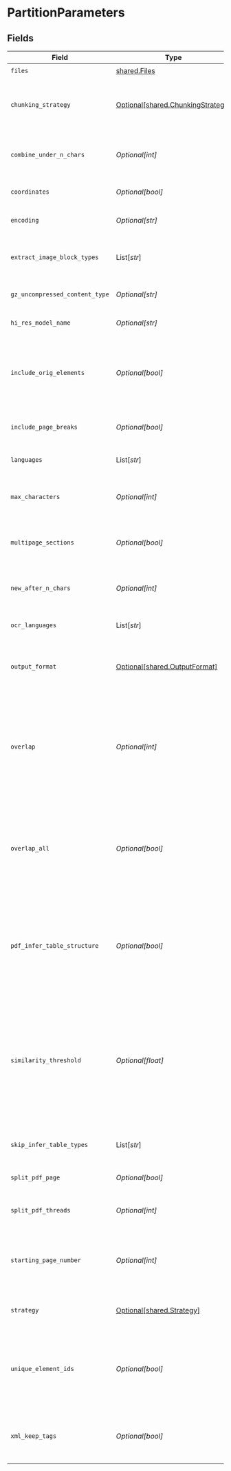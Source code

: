 # PartitionParameters


## Fields

| Field                                                                                                                                                                                                                                                                                                                | Type                                                                                                                                                                                                                                                                                                                 | Required                                                                                                                                                                                                                                                                                                             | Description                                                                                                                                                                                                                                                                                                          | Example                                                                                                                                                                                                                                                                                                              |
| -------------------------------------------------------------------------------------------------------------------------------------------------------------------------------------------------------------------------------------------------------------------------------------------------------------------- | -------------------------------------------------------------------------------------------------------------------------------------------------------------------------------------------------------------------------------------------------------------------------------------------------------------------- | -------------------------------------------------------------------------------------------------------------------------------------------------------------------------------------------------------------------------------------------------------------------------------------------------------------------- | -------------------------------------------------------------------------------------------------------------------------------------------------------------------------------------------------------------------------------------------------------------------------------------------------------------------- | -------------------------------------------------------------------------------------------------------------------------------------------------------------------------------------------------------------------------------------------------------------------------------------------------------------------- |
| `files`                                                                                                                                                                                                                                                                                                              | [shared.Files](../../models/shared/files.md)                                                                                                                                                                                                                                                                         | :heavy_check_mark:                                                                                                                                                                                                                                                                                                   | The file to extract                                                                                                                                                                                                                                                                                                  |                                                                                                                                                                                                                                                                                                                      |
| `chunking_strategy`                                                                                                                                                                                                                                                                                                  | [Optional[shared.ChunkingStrategy]](../../models/shared/chunkingstrategy.md)                                                                                                                                                                                                                                         | :heavy_minus_sign:                                                                                                                                                                                                                                                                                                   | Use one of the supported strategies to chunk the returned elements. Currently supports: 'basic', 'by_page', 'by_similarity', or 'by_title'                                                                                                                                                                           |                                                                                                                                                                                                                                                                                                                      |
| `combine_under_n_chars`                                                                                                                                                                                                                                                                                              | *Optional[int]*                                                                                                                                                                                                                                                                                                      | :heavy_minus_sign:                                                                                                                                                                                                                                                                                                   | If chunking strategy is set, combine elements until a section reaches a length of n chars. Default: 500                                                                                                                                                                                                              |                                                                                                                                                                                                                                                                                                                      |
| `coordinates`                                                                                                                                                                                                                                                                                                        | *Optional[bool]*                                                                                                                                                                                                                                                                                                     | :heavy_minus_sign:                                                                                                                                                                                                                                                                                                   | If true, return coordinates for each element. Default: false                                                                                                                                                                                                                                                         |                                                                                                                                                                                                                                                                                                                      |
| `encoding`                                                                                                                                                                                                                                                                                                           | *Optional[str]*                                                                                                                                                                                                                                                                                                      | :heavy_minus_sign:                                                                                                                                                                                                                                                                                                   | The encoding method used to decode the text input. Default: utf-8                                                                                                                                                                                                                                                    |                                                                                                                                                                                                                                                                                                                      |
| `extract_image_block_types`                                                                                                                                                                                                                                                                                          | List[*str*]                                                                                                                                                                                                                                                                                                          | :heavy_minus_sign:                                                                                                                                                                                                                                                                                                   | The types of elements to extract, for use in extracting image blocks as base64 encoded data stored in metadata fields                                                                                                                                                                                                |                                                                                                                                                                                                                                                                                                                      |
| `gz_uncompressed_content_type`                                                                                                                                                                                                                                                                                       | *Optional[str]*                                                                                                                                                                                                                                                                                                      | :heavy_minus_sign:                                                                                                                                                                                                                                                                                                   | If file is gzipped, use this content type after unzipping                                                                                                                                                                                                                                                            |                                                                                                                                                                                                                                                                                                                      |
| `hi_res_model_name`                                                                                                                                                                                                                                                                                                  | *Optional[str]*                                                                                                                                                                                                                                                                                                      | :heavy_minus_sign:                                                                                                                                                                                                                                                                                                   | The name of the inference model used when strategy is hi_res                                                                                                                                                                                                                                                         |                                                                                                                                                                                                                                                                                                                      |
| `include_orig_elements`                                                                                                                                                                                                                                                                                              | *Optional[bool]*                                                                                                                                                                                                                                                                                                     | :heavy_minus_sign:                                                                                                                                                                                                                                                                                                   | When a chunking strategy is specified, each returned chunk will include the elements consolidated to form that chunk as `.metadata.orig_elements`. Default: true.                                                                                                                                                    |                                                                                                                                                                                                                                                                                                                      |
| `include_page_breaks`                                                                                                                                                                                                                                                                                                | *Optional[bool]*                                                                                                                                                                                                                                                                                                     | :heavy_minus_sign:                                                                                                                                                                                                                                                                                                   | If True, the output will include page breaks if the filetype supports it. Default: false                                                                                                                                                                                                                             |                                                                                                                                                                                                                                                                                                                      |
| `languages`                                                                                                                                                                                                                                                                                                          | List[*str*]                                                                                                                                                                                                                                                                                                          | :heavy_minus_sign:                                                                                                                                                                                                                                                                                                   | The languages present in the document, for use in partitioning and/or OCR                                                                                                                                                                                                                                            |                                                                                                                                                                                                                                                                                                                      |
| `max_characters`                                                                                                                                                                                                                                                                                                     | *Optional[int]*                                                                                                                                                                                                                                                                                                      | :heavy_minus_sign:                                                                                                                                                                                                                                                                                                   | If chunking strategy is set, cut off new sections after reaching a length of n chars (hard max). Default: 500                                                                                                                                                                                                        |                                                                                                                                                                                                                                                                                                                      |
| `multipage_sections`                                                                                                                                                                                                                                                                                                 | *Optional[bool]*                                                                                                                                                                                                                                                                                                     | :heavy_minus_sign:                                                                                                                                                                                                                                                                                                   | If chunking strategy is set, determines if sections can span multiple sections. Default: true                                                                                                                                                                                                                        |                                                                                                                                                                                                                                                                                                                      |
| `new_after_n_chars`                                                                                                                                                                                                                                                                                                  | *Optional[int]*                                                                                                                                                                                                                                                                                                      | :heavy_minus_sign:                                                                                                                                                                                                                                                                                                   | If chunking strategy is set, cut off new sections after reaching a length of n chars (soft max). Default: 1500                                                                                                                                                                                                       |                                                                                                                                                                                                                                                                                                                      |
| `ocr_languages`                                                                                                                                                                                                                                                                                                      | List[*str*]                                                                                                                                                                                                                                                                                                          | :heavy_minus_sign:                                                                                                                                                                                                                                                                                                   | The languages present in the document, for use in partitioning and/or OCR                                                                                                                                                                                                                                            |                                                                                                                                                                                                                                                                                                                      |
| `output_format`                                                                                                                                                                                                                                                                                                      | [Optional[shared.OutputFormat]](../../models/shared/outputformat.md)                                                                                                                                                                                                                                                 | :heavy_minus_sign:                                                                                                                                                                                                                                                                                                   | The format of the response. Supported formats are application/json and text/csv. Default: application/json.                                                                                                                                                                                                          |                                                                                                                                                                                                                                                                                                                      |
| `overlap`                                                                                                                                                                                                                                                                                                            | *Optional[int]*                                                                                                                                                                                                                                                                                                      | :heavy_minus_sign:                                                                                                                                                                                                                                                                                                   | Specifies the length of a string ('tail') to be drawn from each chunk and prefixed to the next chunk as a context-preserving mechanism. By default, this only applies to split-chunks where an oversized element is divided into multiple chunks by text-splitting. Default: 0                                       |                                                                                                                                                                                                                                                                                                                      |
| `overlap_all`                                                                                                                                                                                                                                                                                                        | *Optional[bool]*                                                                                                                                                                                                                                                                                                     | :heavy_minus_sign:                                                                                                                                                                                                                                                                                                   | When `True`, apply overlap between 'normal' chunks formed from whole elements and not subject to text-splitting. Use this with caution as it entails a certain level of 'pollution' of otherwise clean semantic chunk boundaries. Default: False                                                                     |                                                                                                                                                                                                                                                                                                                      |
| `pdf_infer_table_structure`                                                                                                                                                                                                                                                                                          | *Optional[bool]*                                                                                                                                                                                                                                                                                                     | :heavy_minus_sign:                                                                                                                                                                                                                                                                                                   | Deprecated! Use skip_infer_table_types to opt out of table extraction for any file type. If False and strategy=hi_res, no Table Elements will be extracted from pdf files regardless of skip_infer_table_types contents.                                                                                             |                                                                                                                                                                                                                                                                                                                      |
| `similarity_threshold`                                                                                                                                                                                                                                                                                               | *Optional[float]*                                                                                                                                                                                                                                                                                                    | :heavy_minus_sign:                                                                                                                                                                                                                                                                                                   | A value between 0.0 and 1.0 describing the minimum similarity two elements must have to be included in the same chunk. Note that similar elements may be separated to meet chunk-size criteria; this value can only guarantees that two elements with similarity below the threshold will appear in separate chunks. |                                                                                                                                                                                                                                                                                                                      |
| `skip_infer_table_types`                                                                                                                                                                                                                                                                                             | List[*str*]                                                                                                                                                                                                                                                                                                          | :heavy_minus_sign:                                                                                                                                                                                                                                                                                                   | The document types that you want to skip table extraction with. Default: []                                                                                                                                                                                                                                          |                                                                                                                                                                                                                                                                                                                      |
| `split_pdf_page`                                                                                                                                                                                                                                                                                                     | *Optional[bool]*                                                                                                                                                                                                                                                                                                     | :heavy_minus_sign:                                                                                                                                                                                                                                                                                                   | Should the pdf file be split at client. Ignored on backend.                                                                                                                                                                                                                                                          |                                                                                                                                                                                                                                                                                                                      |
| `split_pdf_threads`                                                                                                                                                                                                                                                                                                  | *Optional[int]*                                                                                                                                                                                                                                                                                                      | :heavy_minus_sign:                                                                                                                                                                                                                                                                                                   | Number of threads used when sending requests of splitted PDF. Ignored on backend.                                                                                                                                                                                                                                    |                                                                                                                                                                                                                                                                                                                      |
| `starting_page_number`                                                                                                                                                                                                                                                                                               | *Optional[int]*                                                                                                                                                                                                                                                                                                      | :heavy_minus_sign:                                                                                                                                                                                                                                                                                                   | When PDF is split into pages before sending it into the API, providing this information will allow the page number to be assigned correctly. Introduced in 1.0.27.                                                                                                                                                   |                                                                                                                                                                                                                                                                                                                      |
| `strategy`                                                                                                                                                                                                                                                                                                           | [Optional[shared.Strategy]](../../models/shared/strategy.md)                                                                                                                                                                                                                                                         | :heavy_minus_sign:                                                                                                                                                                                                                                                                                                   | The strategy to use for partitioning PDF/image. Options are fast, hi_res, auto. Default: auto                                                                                                                                                                                                                        | auto                                                                                                                                                                                                                                                                                                                 |
| `unique_element_ids`                                                                                                                                                                                                                                                                                                 | *Optional[bool]*                                                                                                                                                                                                                                                                                                     | :heavy_minus_sign:                                                                                                                                                                                                                                                                                                   | When `True`, assign UUIDs to element IDs, which guarantees their uniqueness <br/>(useful when using them as primary keys in database). Otherwise a SHA-256 of element text is used. Default: False                                                                                                                   |                                                                                                                                                                                                                                                                                                                      |
| `xml_keep_tags`                                                                                                                                                                                                                                                                                                      | *Optional[bool]*                                                                                                                                                                                                                                                                                                     | :heavy_minus_sign:                                                                                                                                                                                                                                                                                                   | If True, will retain the XML tags in the output. Otherwise it will simply extract the text from within the tags. Only applies to partition_xml.                                                                                                                                                                      |                                                                                                                                                                                                                                                                                                                      |
